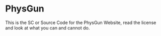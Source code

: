# PhysGun

This is the SC or Source Code for the PhysGun Website, read the license and look at what you can and cannot do.

